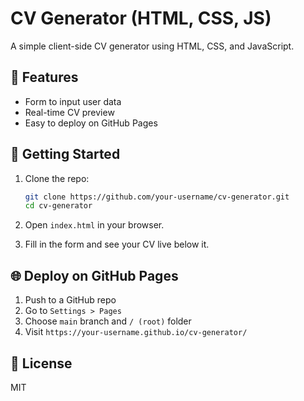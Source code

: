# CV Generator (HTML, CSS, JS)

A simple client-side CV generator using HTML, CSS, and JavaScript.

## 🧾 Features
- Form to input user data
- Real-time CV preview
- Easy to deploy on GitHub Pages

## 🚀 Getting Started

1. Clone the repo:
   ```bash
   git clone https://github.com/your-username/cv-generator.git
   cd cv-generator
   ```

2. Open `index.html` in your browser.

3. Fill in the form and see your CV live below it.

## 🌐 Deploy on GitHub Pages

1. Push to a GitHub repo
2. Go to `Settings > Pages`
3. Choose `main` branch and `/ (root)` folder
4. Visit `https://your-username.github.io/cv-generator/`

## 📄 License
MIT